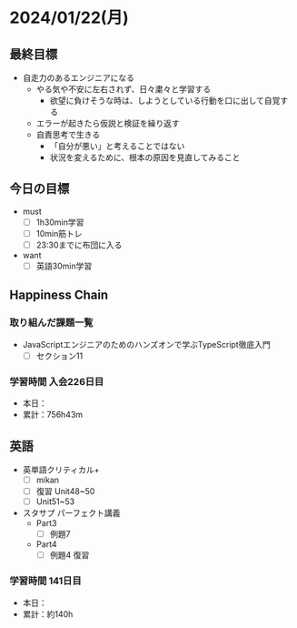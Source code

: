 # 2024/01/22(月)

## 最終目標

- 自走力のあるエンジニアになる
  - やる気や不安に左右されず、日々粛々と学習する
    - 欲望に負けそうな時は、しようとしている行動を口に出して自覚する
  - エラーが起きたら仮説と検証を繰り返す
  - 自責思考で生きる
    - 「自分が悪い」と考えることではない
    - 状況を変えるために、根本の原因を見直してみること

## 今日の目標

- must
  - [ ] 1h30min学習
  - [ ] 10min筋トレ
  - [ ] 23:30までに布団に入る
- want
  - [ ] 英語30min学習

## Happiness Chain

### 取り組んだ課題一覧

- JavaScriptエンジニアのためのハンズオンで学ぶTypeScript徹底入門
  - [ ] セクション11

### 学習時間 入会226日目

- 本日：
- 累計：756h43m

## 英語

- 英単語クリティカル+
  - [ ] mikan
  - [ ] 復習 Unit48~50
  - [ ] Unit51~53

- スタサプ パーフェクト講義
  - Part3
    - [ ] 例題7
  - Part4
    - [ ] 例題4 復習

### 学習時間 141日目

- 本日：
- 累計：約140h
